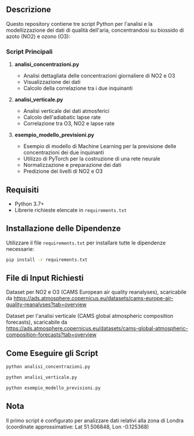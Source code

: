 
## Descrizione 
Questo repository contiene tre script Python per l'analisi e la modellizzazione dei dati di qualità dell'aria, concentrandosi su biossido di azoto (NO2) e ozono (O3):

### Script Principali
1. **analisi_concentrazioni.py**
   - Analisi dettagliata delle concentrazioni giornaliere di NO2 e O3
   - Visualizzazione dei dati
   - Calcolo della correlazione tra i due inquinanti

2. **analisi_verticale.py**
   - Analisi verticale dei dati atmosferici
   - Calcolo dell'adiabatic lapse rate
   - Correlazione tra O3, NO2 e lapse rate

3. **esempio_modello_previsioni.py**
   - Esempio di modello di Machine Learning per la previsione delle concentrazioni dei due inquinanti
   - Utilizzo di PyTorch per la costruzione di una rete neurale 
   - Normalizzazione e preparazione dei dati
   - Predizione dei livelli di NO2 e O3

## Requisiti
- Python 3.7+
- Librerie richieste elencate in `requirements.txt`

## Installazione delle Dipendenze
Utilizzare il file `requirements.txt` per installare tutte le dipendenze necessarie:
```bash
pip install -r requirements.txt
```

## File di Input Richiesti
Dataset per NO2 e O3 (CAMS European air quality reanalyses), scaricabile da https://ads.atmosphere.copernicus.eu/datasets/cams-europe-air-quality-reanalyses?tab=overview 

Dataset per l'analisi verticale (CAMS global atmospheric composition forecasts), scaricabile da https://ads.atmosphere.copernicus.eu/datasets/cams-global-atmospheric-composition-forecasts?tab=overview

## Come Eseguire gli Script
```bash
python analisi_concentrazioni.py

python analisi_verticale.py

python esempio_modello_previsioni.py
```
## Nota
Il primo script è configurato per analizzare dati relativi alla zona di Londra (coordinate approssimative: Lat 51.506848, Lon -0.125368) 

